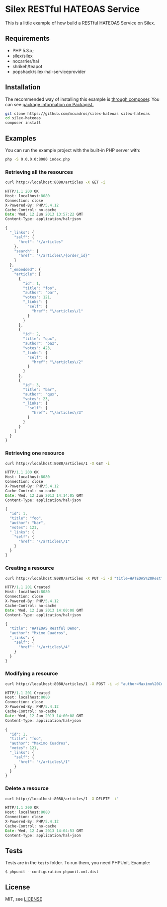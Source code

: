 Silex RESTful HATEOAS Service
=============================

This is a little example of how build a RESTful HATEOAS Service on Silex.


Requirements
------------

* PHP 5.3.x;
* silex/silex 
* nocarrier/hal
* shrikeh/teapot
* popshack/silex-hal-serviceprovider


Installation
------------

The recommended way of installing this example is [through composer](http://getcomposer.org).
You can see [package information on Packagist.](https://packagist.org/packages/mcuadros/silex-hateoas)

```sh
git clone https://github.com/mcuadros/silex-hateoas silex-hateoas
cd silex-hateoas
composer install
```


Examples
--------
You can run the example project with the built-in PHP server with:
```sh
php -S 0.0.0.0:8080 index.php
```

### Retrieving all the resources

```sh
curl http://localhost:8080/articles -X GET -i
```

```js
HTTP/1.1 200 OK
Host: localhost:8080
Connection: close
X-Powered-By: PHP/5.4.12
Cache-Control: no-cache
Date: Wed, 12 Jun 2013 13:57:22 GMT
Content-Type: application/hal+json

{
  "_links": {
    "self": {
      "href": "\/articles"
    },
    "search": {
      "href": "\/articles\/{order_id}"
    }
  },
  "_embedded": {
    "article": [
      {
        "id": 1,
        "title": "foo",
        "author": "bar",
        "votes": 121,
        "_links": {
          "self": {
            "href": "\/articles\/1"
          }
        }
      },
      {
        "id": 2,
        "title": "qux",
        "author": "baz",
        "votes": 423,
        "_links": {
          "self": {
            "href": "\/articles\/2"
          }
        }
      },
      {
        "id": 3,
        "title": "bar",
        "author": "qux",
        "votes": 23,
        "_links": {
          "self": {
            "href": "\/articles\/3"
          }
        }
      }
    ]
  }
}
```

### Retrieving one resource

```sh
curl http://localhost:8080/articles/1 -X GET -i
```

```js
HTTP/1.1 200 OK
Host: localhost:8080
Connection: close
X-Powered-By: PHP/5.4.12
Cache-Control: no-cache
Date: Wed, 12 Jun 2013 14:14:05 GMT
Content-Type: application/hal+json

{
  "id": 1,
  "title": "foo",
  "author": "bar",
  "votes": 121,
  "_links": {
    "self": {
      "href": "\/articles\/1"
    }
  }
}
```

### Creating a resource

```sh
curl http://localhost:8080/articles -X PUT -i -d "title=HATEOAS%20Restful%20Demo&author=Mximo%20Cuadros"
```

```js
HTTP/1.1 201 Created
Host: localhost:8080
Connection: close
X-Powered-By: PHP/5.4.12
Cache-Control: no-cache
Date: Wed, 12 Jun 2013 14:00:08 GMT
Content-Type: application/hal+json

{
  "title": "HATEOAS Restful Demo",
  "author": "Mximo Cuadros",
  "_links": {
    "self": {
      "href": "\/articles\/4"
    }
  }
}
```

### Modifying a resource

```sh
curl http://localhost:8080/articles/1 -X POST -i -d "author=Maximo%20Cuadros"
```

```js
HTTP/1.1 201 Created
Host: localhost:8080
Connection: close
X-Powered-By: PHP/5.4.12
Cache-Control: no-cache
Date: Wed, 12 Jun 2013 14:00:08 GMT
Content-Type: application/hal+json

{
  "id": 1,
  "title": "foo",
  "author": "Maximo Cuadros",
  "votes": 121,
  "_links": {
    "self": {
      "href": "\/articles\/1"
    }
  }
}
```

### Delete a resource

```sh
curl http://localhost:8080/articles/1 -X DELETE -i"
```

```js
HTTP/1.1 200 OK
Host: localhost:8080
Connection: close
X-Powered-By: PHP/5.4.12
Cache-Control: no-cache
Date: Wed, 12 Jun 2013 14:04:53 GMT
Content-Type: application/hal+json

```


Tests
-----

Tests are in the `tests` folder.
To run them, you need PHPUnit.
Example:

    $ phpunit --configuration phpunit.xml.dist


License
-------

MIT, see [LICENSE](LICENSE)
